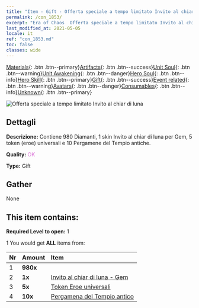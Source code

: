```yaml
---
title: "Item - Gift - Offerta speciale a tempo limitato Invito al chiar di luna"
permalink: /con_1853/
excerpt: "Era of Chaos  Offerta speciale a tempo limitato Invito al chiar di luna"
last_modified_at: 2021-05-05
locale: it
ref: "con_1853.md"
toc: false
classes: wide
---
```

 [Materials](/ItemsIT/){: .btn .btn--primary}[Artifacts](/ItemsIT/Artifacts/){: .btn .btn--success}[Unit Soul](/ItemsIT/UnitSoul/){: .btn .btn--warning}[Unit Awakening](/ItemsIT/UnitAwakening/){: .btn .btn--danger}[Hero Soul](/ItemsIT/HeroSoul/){: .btn .btn--info}[Hero Skill](/ItemsIT/HeroSkill/){: .btn .btn--primary}[Gift](/ItemsIT/Gift/){: .btn .btn--success}[Event related](/ItemsIT/Events/){: .btn .btn--warning}[Avatars](/ItemsIT/Avatars/){: .btn .btn--danger}[Consumables](/ItemsIT/Consumables/){: .btn .btn--info}[Unknown](/ItemsIT/Unknown/){: .btn .btn--primary}

 ![Offerta speciale a tempo limitato Invito al chiar di luna](/images/t/i_907476.png)

## Dettagli
 **Descrizione:** Contiene 980 Diamanti, 1 skin Invito al chiar di luna per Gem, 5 token (eroe) universali e 10 Pergamene del Tempio antiche.

 **Quality:** <span style="color: #DA70D6">OK</span>

 **Type:** Gift

## Gather

  None

## This item contains:

 **Required Level to open:** 1

 1 You would get **ALL** items  from:

  | Nr | Amount |     Item    |
  |:---|:-------|:------------|
  | 1 |  **980x** | <i class="fas fa-gem"/> |  | 
  | 2 |  **1x** | [Invito al chiar di luna - Gem](/ItemsIT/con_1048/) |  | 
  | 3 |  **5x** | [Token Eroe universali](/ItemsIT/her_358/) |  | 
  | 4 |  **10x** | [Pergamena del Tempio antico](/ItemsIT/con_697/) |  | 

